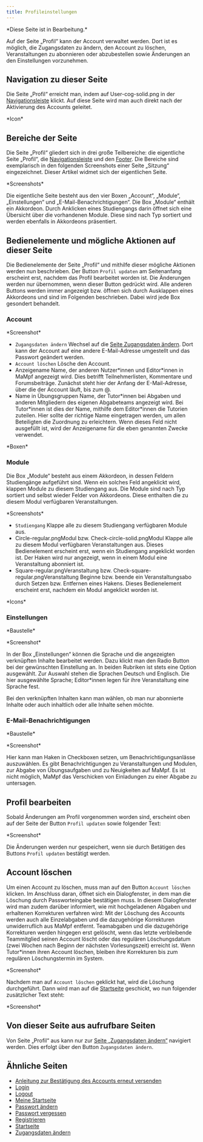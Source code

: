 ```yaml
---
title: Profileinstellungen
---
```


\*Diese Seite ist in Bearbeitung.\*

Auf der Seite „Profil“ kann der Account verwaltet werden. Dort ist es möglich, die Zugangsdaten zu ändern, den Account zu löschen, Veranstaltungen zu abonnieren oder abzubestellen sowie Änderungen an den Einstellungen vorzunehmen.

## Navigation zu dieser Seite
Die Seite „Profil“ erreicht man, indem auf User-cog-solid.png in der [Navigationsleiste](nav-bar.md) klickt. Auf diese Seite wird man auch direkt nach der Aktivierung des Accounts geleitet.

\*Icon\*

## Bereiche der Seite
Die Seite „Profil“ gliedert sich in drei große Teilbereiche: die eigentliche Seite „Profil“, die [Navigationsleiste](nav-bar.md) und den [Footer](footer.md). Die Bereiche sind exemplarisch in den folgenden Screenshots einer Seite „Sitzung“ eingezeichnet. Dieser Artikel widmet sich der eigentlichen Seite.

\*Screenshots\*

Die eigentliche Seite besteht aus den vier Boxen „Account“, „Module“, „Einstellungen“ und „E-Mail-Benachrichtigungen“. Die Box „Module“ enthält ein Akkordeon. Durch Anklicken eines Studiengangs darin öffnet sich eine Übersicht über die vorhandenen Module. Diese sind nach Typ sortiert und werden ebenfalls in Akkordeons präsentiert.

## Bedienelemente und mögliche Aktionen auf dieser Seite
Die Bedienelemente der Seite „Profil“ und mithilfe dieser mögliche Aktionen werden nun beschrieben. Der Button `Profil updaten` am Seitenanfang erscheint erst, nachdem das Profil bearbeitet worden ist. Die Änderungen werden nur übernommen, wenn dieser Button gedrückt wird. Alle anderen Buttons werden immer angezeigt bzw. öffnen sich durch Ausklappen eines Akkordeons und sind im Folgenden beschrieben. Dabei wird jede Box gesondert behandelt.

### Account
\*Screenshot\*

* `Zugangsdaten ändern` Wechsel auf die [Seite Zugangsdaten ändern](change-login-data.md). Dort kann der Account auf eine andere E-Mail-Adresse umgestellt und das Passwort geändert werden.
* `Account löschen` Lösche den Account.
* Anzeigename
Name, der anderen Nutzer\*innen und Editor\*innen in MaMpf angezeigt wird. Dies betrifft Teilnehmerlisten, Kommentare und Forumsbeiträge. Zunächst steht hier der Anfang der E-Mail-Adresse, über die der Account läuft, bis zum @.
* Name in Übungsgruppen
Name, der Tutor\*innen bei Abgaben und anderen Mitgliedern des eigenen Abgabeteams angezeigt wird. Bei Tutor\*innen ist dies der Name, mithilfe dem Editor\*innen die Tutorien zuteilen. Hier sollte der richtige Name eingetragen werden, um allen Beteiligten die Zuordnung zu erleichtern. Wenn dieses Feld nicht ausgefüllt ist, wird der Anzeigename für die eben genannten Zwecke verwendet.

\*Boxen\*

### Module
Die Box „Module“ besteht aus einem Akkordeon, in dessen Feldern Studiengänge aufgeführt sind. Wenn ein solches Feld angeklickt wird, klappen Module zu diesem Studiengang aus. Die Module sind nach Typ sortiert und selbst wieder Felder von Akkordeons. Diese enthalten die zu diesem Modul verfügbaren Veranstaltungen.

\*Screenshots\*

* `Studiengang` Klappe alle zu diesem Studiengang verfügbaren Module aus.
* Circle-regular.pngModul bzw. Check-circle-solid.pngModul Klappe alle zu diesem Modul verfügbaren Veranstaltungen aus. Dieses Bedienelement erscheint erst, wenn ein Studiengang angeklickt worden ist. Der Haken wird nur angezeigt, wenn in einem Modul eine Veranstaltung abonniert ist.
* Square-regular.pngVeranstaltung bzw. Check-square-regular.pngVeranstaltung Beginne bzw. beende ein Veranstaltungsabo durch Setzen bzw. Entfernen eines Hakens. Dieses Bedienelement erscheint erst, nachdem ein Modul angeklickt worden ist.

\*Icons\*

### Einstellungen
\*Baustelle\*

\*Screenshot\*

In der Box „Einstellungen“ können die Sprache und die angezeigten verknüpften Inhalte bearbeitet werden. Dazu klickt man den Radio Button bei der gewünschten Einstellung an. In beiden Rubriken ist stets eine Option ausgewählt. Zur Auswahl stehen die Sprachen Deutsch und Englisch. Die hier ausgewählte Sprache; Editor\*innen legen für ihre Veranstaltung eine Sprache fest.

Bei den verknüpften Inhalten kann man wählen, ob man nur abonnierte Inhalte oder auch inhaltlich oder alle Inhalte sehen möchte.

### E-Mail-Benachrichtigungen
\*Baustelle\*

\*Screenshot\*

Hier kann man Haken in Checkboxen setzen, um Benachrichtigungsanlässe auszuwählen. Es gibt Benachrichtigungen zu Veranstaltungen und Modulen, zur Abgabe von Übungsaufgaben und zu Neuigkeiten auf MaMpf. Es ist nicht möglich, MaMpf das Verschicken von Einladungen zu einer Abgabe zu untersagen.

## Profil bearbeiten
Sobald Änderungen am Profil vorgenommen worden sind, erscheint oben auf der Seite der Button `Profil updaten` sowie folgender Text:

\*Screenshot\*

Die Änderungen werden nur gespeichert, wenn sie durch Betätigen des Buttons `Profil updaten` bestätigt werden.

## Account löschen
Um einen Account zu löschen, muss man auf den Button `Account löschen` klicken. Im Anschluss daran, öffnet sich ein Dialogfenster, in dem man die Löschung durch Passworteingabe bestätigen muss. In diesem Dialogfenster wird man zudem darüber informiert, wie mit hochgeladenen Abgaben und erhaltenen Korrekturen verfahren wird: Mit der Löschung des Accounts werden auch alle Einzelabgaben und die dazugehörige Korrekturen unwiderruflich aus MaMpf entfernt. Teamabgaben und die dazugehörige Korrekturen werden hingegen erst gelöscht, wenn das letzte verbleibende Teammitglied seinen Account löscht oder das regulären Löschungsdatum (zwei Wochen nach Beginn der nächsten Vorlesungszeit) erreicht ist. Wenn Tutor\*innen ihren Account löschen, bleiben ihre Korrekturen bis zum regulären Löschungstermin im System.

\*Screenshot\*

Nachdem man auf `Account löschen` geklickt hat, wird die Löschung durchgeführt. Dann wird man auf die [Startseite](home-page.md) geschickt, wo nun folgender zusätzlicher Text steht:

\*Screenshot\*

## Von dieser Seite aus aufrufbare Seiten
Von Seite „Profil“ aus kann nur zur [Seite „Zugangsdaten ändern“](change-login-data.md) navigiert werden. Dies erfolgt über den Button `Zugangsdaten ändern`.

## Ähnliche Seiten
* [Anleitung zur Bestätigung des Accounts erneut versenden](activate-account.md)
* [Login](login.md)
* [Logout](logout.md)
* [Meine Startseite](my-home-page.md)
* [Passwort ändern](change-password.md)
* [Passwort vergessen](password-forgotten.md)
* [Registrieren](registration.md)
* [Startseite](home-page.md)
* [Zugangsdaten ändern](change-login-data.md)
